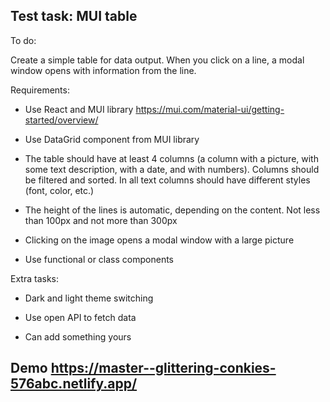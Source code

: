 ## Test task: MUI table

To do:

Create a simple table for data output.
When you click on a line, a modal window opens with information from the line.

Requirements:

-   Use React and MUI library https://mui.com/material-ui/getting-started/overview/

-   Use DataGrid component from MUI library

-   The table should have at least 4 columns (a column with a picture, with some text description, with a date, and with numbers).
    Columns should be filtered and sorted.
    In all text columns should have different styles (font, color, etc.)

-   The height of the lines is automatic, depending on the content. Not less than 100px and not more than 300px

-   Clicking on the image opens a modal window with a large picture

-   Use functional or class components

Extra tasks:

-   Dark and light theme switching

-   Use open API to fetch data

-   Can add something yours

## Demo https://master--glittering-conkies-576abc.netlify.app/
